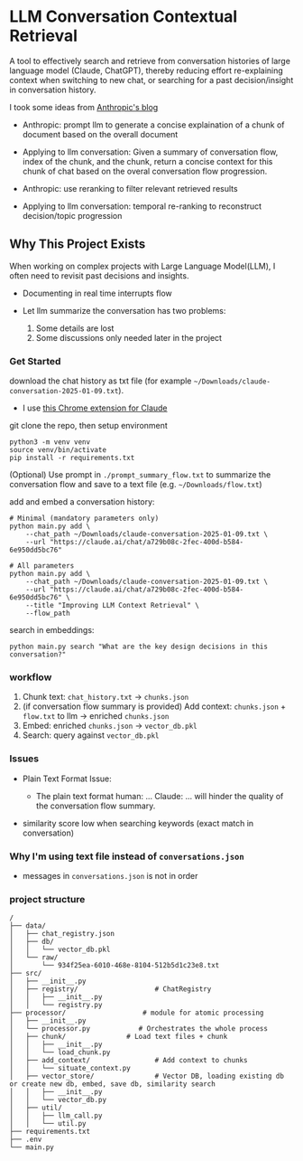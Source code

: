 # LLM Conversation Contextual Retrieval

A tool to effectively search and retrieve from conversation histories of large language model (Claude, ChatGPT), thereby reducing effort re-explaining context when switching to new chat, or searching for a past decision/insight in conversation history.

I took some ideas from [Anthropic's blog](https://www.anthropic.com/news/contextual-retrieval)
- Anthropic: prompt llm to generate a concise explaination of a chunk of document based on the overall document
- Applying to llm conversation: Given a summary of conversation flow, index of the chunk, and the chunk, return a concise context for this chunk of chat based on the overal conversation flow progression.

- Anthropic: use reranking to filter relevant retrieved results
- Applying to llm conversation: temporal re-ranking to reconstruct decision/topic progression

## Why This Project Exists

When working on complex projects with Large Language Model(LLM), I often need to revisit past decisions and insights.
- Documenting in real time interrupts flow

- Let llm summarize the conversation has two problems:
  1. Some details are lost
  2. Some discussions only needed later in the project

### Get Started
download the chat history as txt file (for example `~/Downloads/claude-conversation-2025-01-09.txt`).
  - I use [this Chrome extension for Claude](https://chromewebstore.google.com/detail/claude-share/khnkcffkddpblpjfefjalndfpgbbjfpc)

git clone the repo, then setup environment
```
python3 -m venv venv
source venv/bin/activate
pip install -r requirements.txt
```

(Optional) Use prompt in `./prompt_summary_flow.txt` to summarize the conversation flow and save to a text file (e.g. `~/Downloads/flow.txt`)

add and embed a conversation history:
```
# Minimal (mandatory parameters only)
python main.py add \
    --chat_path ~/Downloads/claude-conversation-2025-01-09.txt \
    --url "https://claude.ai/chat/a729b08c-2fec-400d-b584-6e950dd5bc76"

# All parameters
python main.py add \                                         
    --chat_path ~/Downloads/claude-conversation-2025-01-09.txt \
    --url "https://claude.ai/chat/a729b08c-2fec-400d-b584-6e950dd5bc76" \
    --title "Improving LLM Context Retrieval" \
    --flow_path 
```

search in embeddings:
```
python main.py search "What are the key design decisions in this conversation?"
```

### workflow
1. Chunk text: `chat_history.txt` → `chunks.json`
2. (if conversation flow summary is provided) Add context: 
  `chunks.json` + `flow.txt` to llm → enriched `chunks.json`
3. Embed: enriched `chunks.json` → `vector_db.pkl`
4. Search: query against `vector_db.pkl`

### Issues
- Plain Text Format Issue:
  - The plain text format human: ... Claude: ... will hinder the quality of the conversation flow summary.

- similarity score low when searching keywords (exact match in conversation)

### Why I'm using text file instead of `conversations.json`
- messages in `conversations.json` is not in order

### project structure
```
/
├── data/
│   ├── chat_registry.json
│   ├── db/
│   │   └── vector_db.pkl
│   └── raw/
│       └── 934f25ea-6010-468e-8104-512b5d1c23e8.txt
├── src/
│   ├── __init__.py
│   ├── registry/                   # ChatRegistry
│   │   ├── __init__.py
│   │   └── registry.py
├── processor/                   # module for atomic processing
│   ├── __init__.py
│   └── processor.py            # Orchestrates the whole process
│   ├── chunk/               # Load text files + chunk
│   │   ├── __init__.py
│   │   └── load_chunk.py
│   ├── add_context/                # Add context to chunks
│   │   └── situate_context.py
│   ├── vector_store/               # Vector DB, loading existing db or create new db, embed, save db, similarity search
│   │   ├── __init__.py
│   │   └── vector_db.py
│   ├── util/
│   │   ├── llm_call.py
│   │   └── util.py
├── requirements.txt
├── .env
└── main.py
```
